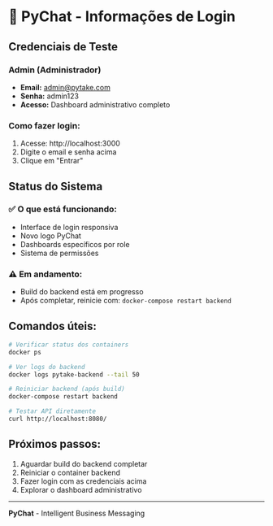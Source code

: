 # 🔐 PyChat - Informações de Login

## Credenciais de Teste

### Admin (Administrador)
- **Email:** admin@pytake.com
- **Senha:** admin123
- **Acesso:** Dashboard administrativo completo

### Como fazer login:

1. Acesse: http://localhost:3000
2. Digite o email e senha acima
3. Clique em "Entrar"

## Status do Sistema

### ✅ O que está funcionando:
- Interface de login responsiva
- Novo logo PyChat
- Dashboards específicos por role
- Sistema de permissões

### ⚠️ Em andamento:
- Build do backend está em progresso
- Após completar, reinicie com: `docker-compose restart backend`

## Comandos úteis:

```bash
# Verificar status dos containers
docker ps

# Ver logs do backend
docker logs pytake-backend --tail 50

# Reiniciar backend (após build)
docker-compose restart backend

# Testar API diretamente
curl http://localhost:8080/
```

## Próximos passos:

1. Aguardar build do backend completar
2. Reiniciar o container backend
3. Fazer login com as credenciais acima
4. Explorar o dashboard administrativo

---
**PyChat** - Intelligent Business Messaging